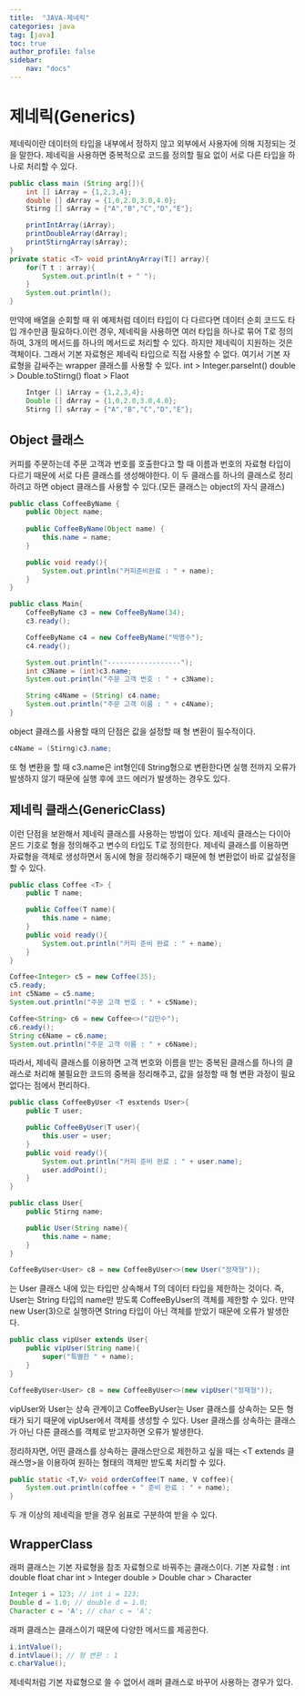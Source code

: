 ```yaml
---
title:  "JAVA-제네릭"
categories: java
tag: [java]
toc: true
author_profile: false
sidebar:
    nav: "docs"
--- 
```


# 제네릭(Generics)
제네릭이란 데이터의 타입을 내부에서 정하지 않고 외부에서 사용자에 의해 지정되는 것을 말한다.
제네릭을 사용하면 중복적으로 코드를 정의할 필요 없이 서로 다른 타입을 하나로 처리할 수 있다.
```java
public class main (String arg[]){
    int [] iArray = {1,2,3,4};
    double [] dArray = {1,0,2.0,3.0,4.0};
    Stirng [] sArray = {"A","B","C","D","E"};

    printIntArray(iArray);
    printDoubleArray(dArray);
    printStirngArray(sArray);
}
private static <T> void printAnyArray(T[] array){
    for(T t : array){
        System.out.println(t + " ");
    }
    System.out.println();
}
```
만약에 배열을 순회할 때 위 예제처럼 데이터 타입이 다 다르다면 데이터 순회 코드도 타입 개수만큼 필요하다.이런 경우, 제네릭을 사용하면 여러 타입을 하나로 묶어 T로 정의하여, 3개의 메서드를 하나의 메서드로 처리할 수 있다.
하지만 제네릭이 지원하는 것은 객체이다. 그래서 기본 자료형은 제네릭 타입으로 직접 사용할 수 없다. 여기서 기본 자료형을 감싸주는 wrapper 클래스를 사용할 수 있다.
int > Integer.parseInt()
double > Double.toStirng()
float > Flaot
```java
    Intger [] iArray = {1,2,3,4};
    Double [] dArray = {1,0,2.0,3.0,4.0};
    Stirng [] sArray = {"A","B","C","D","E"};
```

## Object 클래스
커피를 주문하는데 주문 고객과 번호를 호출한다고 할 때 이름과 번호의 자료형 타입이 다르기 때문에 서로 다른 클래스를 생성해야한다. 이 두 클래스를 하나의 클래스로 정리하려고 하면 object 클래스를 사용할 수 있다.(모든 클래스는 object의 자식 클래스)
```java
public class CoffeeByName {
    public Object name;
    
    public CoffeeByName(Object name) {
        this.name = name;
    }

    public void ready(){
        System.out.println("커피준비완료 : " + name);
    }
}
```
```java
public class Main{
    CoffeeByName c3 = new CoffeeByName(34);
    c3.ready();

    CoffeeByName c4 = new CoffeeByName("박명수");
    c4.ready();

    System.out.println("------------------");
    int c3Name = (int)c3.name;
    System.out.println("주문 고객 번호 : " + c3Name);

    String c4Name = (String) c4.name;
    System.out.println("주문 고객 이름 : " + c4Name);
}
```
object 클래스를 사용할 때의 단점은 값을 설정할 때 형 변환이 필수적이다.
```java
c4Name = (Stirng)c3.name;
```
또 형 변환을 할 때 c3.name은 int형인데 String형으로 변환한다면 실행 전까지 오류가 발생하지 않기 때문에 실행 후에 코드 에러가 발생하는 경우도 있다.

## 제네릭 클래스(GenericClass)
이런 단점을 보완해서 제네릭 클래스를 사용하는 방법이 있다. 제네릭 클래스는 다이아몬드 기호로 형을 정의해주고 변수의 타입도 T로 정의한다.
제네릭 클래스를 이용하면 자료형을 객체로 생성하면서 동시에 형을 정리해주기 때문에 형 변환없이 바로 값설정을 할 수 있다.

```java
public class Coffee <T> {
    public T name;

    public Coffee(T name){
        this.name = name;
    }
    public void ready(){
        System.out.println("커피 준비 완료 : " + name);
    }
}
```
```java
Coffee<Integer> c5 = new Coffee(35);
c5.ready;
int c5Name = c5.name;
System.out.println("주문 고객 번호 : " + c5Name);

Coffee<String> c6 = new Coffee<>("김민수");
c6.ready();
String c6Name = c6.name;
System.out.println("주문 고객 이름 : " + c6Name);
```
따라서, 제네릭 클래스를 이용하면 고객 번호와 이름을 받는 중복된 클래스를 하나의 클래스로 처리해 불필요한 코드의 중복을 정리해주고, 값을 설정할 때 형 변환 과정이 필요 없다는 점에서 편리하다.


```java
public class CoffeeByUser <T esxtends User>{
    public T user;

    public CoffeeByUser(T user){
        this.user = user;
    }
    public void ready(){
        System.out.println("커피 준비 완료 : " + user.name);
        user.addPoint();
    }
}
```
```java
public class User{
    public Stirng name;

    public User(String name){
        this.name = name;
    }
}
```
```java
CoffeeByUser<User> c8 = new CoffeeByUser<>(new User("정재형"));
```
<T extends User>는 User 클래스 내에 있는 타입만 상속해서 T의 데이터 타입을 제한하는 것이다. 즉, User는 String 타입의 name만 받도록 CoffeeByUser의 객체를 제한할 수 있다. 만약 new User(3)으로 실행하면 String 타입이 아닌 객체를 받았기 때문에 오류가 발생한다.

```java
public class vipUser extends User{
    public vipUser(String name){
        super("특별한 " + name);
    }
}
```

```java
CoffeeByUser<User> c8 = new CoffeeByUser<>(new vipUser("정재형"));
```
vipUser와 User는 상속 관계이고 CoffeeByUser는 User 클래스를 상속하는 모든 형태가 되기 때문에 vipUser에서 객체를 생성할 수 있다. User 클래스를 상속하는 클래스가 아닌 다른 클래스를 객체로 받고자하면 오류가 발생한다.

정리하자면, 어떤 클래스를 상속하는 클래스만으로 제한하고 싶을 때는 <T extends 클래스명>을 이용하여 원하는 형태의 객체만 받도록 처리할 수 있다.
```java
public static <T,V> void orderCoffee(T name, V coffee){
    System.out.println(coffee + " 준비 완료 : " + name);
}
```
두 개 이상의 제네릭을 받을 경우 쉼표로 구분하여 받을 수 있다.

## WrapperClass
래퍼 클래스는 기본 자료형을 참조 자료형으로 바꿔주는 클래스이다.
기본 자료형 : int double float char
int > Integer
double > Double
char > Character
```java
Integer i = 123; // int i = 123;
Double d = 1.0; // double d = 1.0;
Character c = 'A'; // char c = 'A';
```

래퍼 클래스는 클래스이기 때문에 다양한 메서드를 제공한다.
```java
i.intValue();
d.intVlaue(); // 형 변환 : 1
c.charValue();
```
제네릭처럼 기본 자료형으로 쓸 수 없어서 래퍼 클래스로 바꾸어 사용하는 경우가 있다.